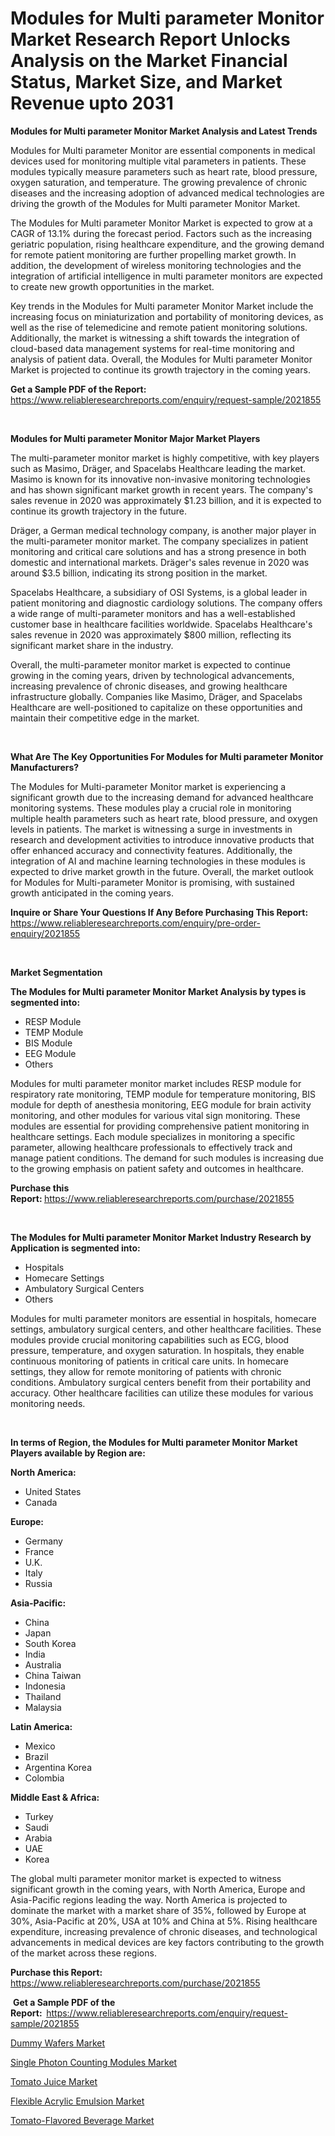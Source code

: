 <p><h1>Modules for Multi parameter Monitor Market Research Report Unlocks Analysis on the Market Financial Status, Market Size, and Market Revenue upto 2031</h1></p><p><strong>Modules for Multi parameter Monitor Market Analysis and Latest Trends</strong></p>
<p><p>Modules for Multi parameter Monitor are essential components in medical devices used for monitoring multiple vital parameters in patients. These modules typically measure parameters such as heart rate, blood pressure, oxygen saturation, and temperature. The growing prevalence of chronic diseases and the increasing adoption of advanced medical technologies are driving the growth of the Modules for Multi parameter Monitor Market.</p><p>The Modules for Multi parameter Monitor Market is expected to grow at a CAGR of 13.1% during the forecast period. Factors such as the increasing geriatric population, rising healthcare expenditure, and the growing demand for remote patient monitoring are further propelling market growth. In addition, the development of wireless monitoring technologies and the integration of artificial intelligence in multi parameter monitors are expected to create new growth opportunities in the market.</p><p>Key trends in the Modules for Multi parameter Monitor Market include the increasing focus on miniaturization and portability of monitoring devices, as well as the rise of telemedicine and remote patient monitoring solutions. Additionally, the market is witnessing a shift towards the integration of cloud-based data management systems for real-time monitoring and analysis of patient data. Overall, the Modules for Multi parameter Monitor Market is projected to continue its growth trajectory in the coming years.</p></p>
<p><strong>Get a Sample PDF of the Report:&nbsp;</strong> <a href="https://www.reliableresearchreports.com/enquiry/request-sample/2021855">https://www.reliableresearchreports.com/enquiry/request-sample/2021855</a></p>
<p>&nbsp;</p>
<p><strong>Modules for Multi parameter Monitor Major Market Players</strong></p>
<p><p>The multi-parameter monitor market is highly competitive, with key players such as Masimo, Dräger, and Spacelabs Healthcare leading the market. Masimo is known for its innovative non-invasive monitoring technologies and has shown significant market growth in recent years. The company's sales revenue in 2020 was approximately $1.23 billion, and it is expected to continue its growth trajectory in the future.</p><p>Dräger, a German medical technology company, is another major player in the multi-parameter monitor market. The company specializes in patient monitoring and critical care solutions and has a strong presence in both domestic and international markets. Dräger's sales revenue in 2020 was around $3.5 billion, indicating its strong position in the market.</p><p>Spacelabs Healthcare, a subsidiary of OSI Systems, is a global leader in patient monitoring and diagnostic cardiology solutions. The company offers a wide range of multi-parameter monitors and has a well-established customer base in healthcare facilities worldwide. Spacelabs Healthcare's sales revenue in 2020 was approximately $800 million, reflecting its significant market share in the industry.</p><p>Overall, the multi-parameter monitor market is expected to continue growing in the coming years, driven by technological advancements, increasing prevalence of chronic diseases, and growing healthcare infrastructure globally. Companies like Masimo, Dräger, and Spacelabs Healthcare are well-positioned to capitalize on these opportunities and maintain their competitive edge in the market.</p></p>
<p>&nbsp;</p>
<p><strong>What Are The Key Opportunities For Modules for Multi parameter Monitor Manufacturers?</strong></p>
<p><p>The Modules for Multi-parameter Monitor market is experiencing a significant growth due to the increasing demand for advanced healthcare monitoring systems. These modules play a crucial role in monitoring multiple health parameters such as heart rate, blood pressure, and oxygen levels in patients. The market is witnessing a surge in investments in research and development activities to introduce innovative products that offer enhanced accuracy and connectivity features. Additionally, the integration of AI and machine learning technologies in these modules is expected to drive market growth in the future. Overall, the market outlook for Modules for Multi-parameter Monitor is promising, with sustained growth anticipated in the coming years.</p></p>
<p><strong>Inquire or Share Your Questions If Any Before Purchasing This Report:</strong> <a href="https://www.reliableresearchreports.com/enquiry/pre-order-enquiry/2021855">https://www.reliableresearchreports.com/enquiry/pre-order-enquiry/2021855</a></p>
<p>&nbsp;</p>
<p><strong>Market Segmentation</strong></p>
<p><strong>The Modules for Multi parameter Monitor Market Analysis by types is segmented into:</strong></p>
<p><ul><li>RESP Module</li><li>TEMP Module</li><li>BIS Module</li><li>EEG Module</li><li>Others</li></ul></p>
<p><p>Modules for multi parameter monitor market includes RESP module for respiratory rate monitoring, TEMP module for temperature monitoring, BIS module for depth of anesthesia monitoring, EEG module for brain activity monitoring, and other modules for various vital sign monitoring. These modules are essential for providing comprehensive patient monitoring in healthcare settings. Each module specializes in monitoring a specific parameter, allowing healthcare professionals to effectively track and manage patient conditions. The demand for such modules is increasing due to the growing emphasis on patient safety and outcomes in healthcare.</p></p>
<p><strong>Purchase this Report:&nbsp;</strong><a href="https://www.reliableresearchreports.com/purchase/2021855">https://www.reliableresearchreports.com/purchase/2021855</a></p>
<p>&nbsp;</p>
<p><strong>The Modules for Multi parameter Monitor Market Industry Research by Application is segmented into:</strong></p>
<p><ul><li>Hospitals</li><li>Homecare Settings</li><li>Ambulatory Surgical Centers</li><li>Others</li></ul></p>
<p><p>Modules for multi parameter monitors are essential in hospitals, homecare settings, ambulatory surgical centers, and other healthcare facilities. These modules provide crucial monitoring capabilities such as ECG, blood pressure, temperature, and oxygen saturation. In hospitals, they enable continuous monitoring of patients in critical care units. In homecare settings, they allow for remote monitoring of patients with chronic conditions. Ambulatory surgical centers benefit from their portability and accuracy. Other healthcare facilities can utilize these modules for various monitoring needs.</p></p>
<p>&nbsp;</p>
<p><strong>In terms of Region, the Modules for Multi parameter Monitor Market Players available by Region are:</strong></p>
<p>
    <p> <strong> North America: </strong>
        <ul>
            <li>United States</li>
            <li>Canada</li>
        </ul>
        </p> 
    <p> <strong> Europe: </strong>
        <ul>
            <li>Germany</li>
            <li>France</li>
            <li>U.K.</li>
            <li>Italy</li>
            <li>Russia</li>
        </ul>
        </p> 
    <p> <strong> Asia-Pacific: </strong>
        <ul>
            <li>China</li>
            <li>Japan</li>
            <li>South Korea</li>
            <li>India</li>
            <li>Australia</li>
            <li>China Taiwan</li>
            <li>Indonesia</li>
            <li>Thailand</li>
            <li>Malaysia</li>
        </ul>
        </p> 
    <p> <strong> Latin America: </strong>
        <ul>
            <li>Mexico</li>
            <li>Brazil</li>
            <li>Argentina Korea</li>
            <li>Colombia</li>
        </ul>
        </p> 
    <p> <strong> Middle East & Africa: </strong>
        <ul>
            <li>Turkey</li>
            <li>Saudi</li>
            <li>Arabia</li>
            <li>UAE</li>
            <li>Korea</li>
        </ul>
    </p>
    </p>
<p><p>The global multi parameter monitor market is expected to witness significant growth in the coming years, with North America, Europe and Asia-Pacific regions leading the way. North America is projected to dominate the market with a market share of 35%, followed by Europe at 30%, Asia-Pacific at 20%, USA at 10% and China at 5%. Rising healthcare expenditure, increasing prevalence of chronic diseases, and technological advancements in medical devices are key factors contributing to the growth of the market across these regions.</p></p>
<p><strong>Purchase this Report: </strong><a href="https://www.reliableresearchreports.com/purchase/2021855">https://www.reliableresearchreports.com/purchase/2021855</a></p>
<p>&nbsp;<strong>Get a Sample PDF of the Report:&nbsp;&nbsp;</strong><a href="https://www.reliableresearchreports.com/enquiry/request-sample/2021855">https://www.reliableresearchreports.com/enquiry/request-sample/2021855</a></p>
<p><strong></strong></p>
<p><p><a href="https://view.publitas.com/reportprime-1/dummy-wafers-market-offers-provide-insightful-data-for-the-time-period-from-2024-to-2031-and-also-provide-analysis-based-on-application-type-and-region/">Dummy Wafers Market</a></p><p><a href="https://view.publitas.com/reportprime-1/single-photon-counting-modules-market-size-reflecting-a-forecast-till-2031-market-by-type-by-application-and-by-geography/">Single Photon Counting Modules Market</a></p><p><a href="https://spotless-saver-8fd.notion.site/Tomato-Juice-Market-Insights-Market-Players-and-Forecast-Till-2031-8290f654f1d744e2acbf18408e330469">Tomato Juice Market</a></p><p><a href="https://frill-swim-3cd.notion.site/Flexible-Acrylic-Emulsion-Market-Analysis-and-Market-Size-Global-Industry-Overview-Market-Segmenta-44e4ae7ca6b64962a8fcd5cbd36510d2">Flexible Acrylic Emulsion Market</a></p><p><a href="https://gentle-editor-9db.notion.site/Global-Tomato-Flavored-Beverage-Market-Size-and-Market-Trends-Insights-and-Projections-from-2024-to-393b3afc1b54488a91818d0850278243">Tomato-Flavored Beverage Market</a></p></p>